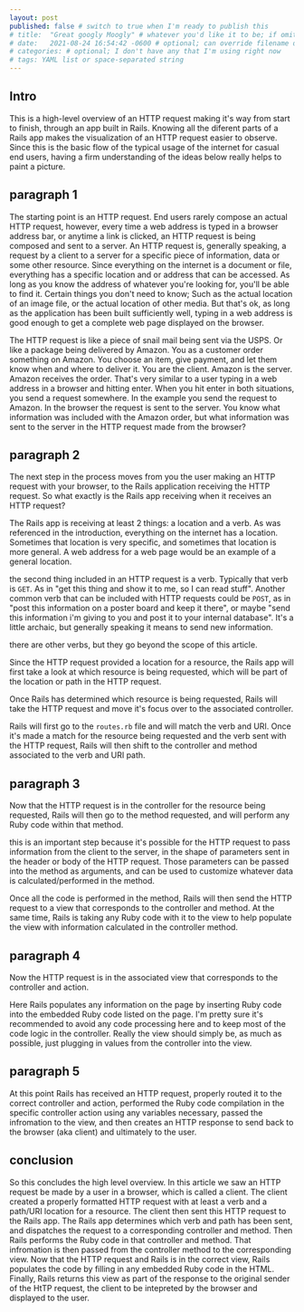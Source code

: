 ```yaml
---
layout: post
published: false # switch to true when I'm ready to publish this
# title:  "Great googly Moogly" # whatever you'd like it to be; if omitted will default to file name title
# date:   2021-08-24 16:54:42 -0600 # optional; can override filename date to re-order articles; but it must contain all those different parts; -0600 is MST
# categories: # optional; I don't have any that I'm using right now
# tags: YAML list or space-separated string
---
```

## Intro
This is a high-level overview of an HTTP request making it's way from start to finish, through an app built in Rails. Knowing all the diferent parts of a Rails app makes the visualization of an HTTP request easier to observe. Since this is the basic flow of the typical usage of the internet for casual end users, having a firm understanding of the ideas below really helps to paint a picture. 

## paragraph 1

The starting point is an HTTP request. End users rarely compose an actual HTTP request, however, every time a web address is typed in a browser address bar, or anytime a link is clicked, an HTTP request is being composed and sent to a server. An HTTP request is, generally speaking, a request by a client to a server for a specific piece of information, data or some other resource. Since everything on the internet is a document or file, everything has a specific location and or address that can be accessed. As long as you know the address of whatever you're looking for, you'll be able to find it. Certain things you don't need to know; Such as the actual location of an image file, or the actual location of other media. But that's ok, as long as the application has been built sufficiently well, typing in a web address is good enough to get a complete web page displayed on the browser. 

The HTTP request is like a piece of snail mail being sent via the USPS. Or like a package being delivered by Amazon. You as a customer order something on Amazon. You choose an item, give payment, and let them know when and where to deliver it. You are the client. Amazon is the server. Amazon receives the order. That's very similar to a user typing in a web address in a browser and hitting enter. When you hit enter in both situations, you send a request somewhere. In the example you send the request to Amazon. In the browser the request is sent to the server. You know what information was included with the Amazon order, but what information was sent to the server in the HTTP request made from the browser? 

## paragraph 2
The next step in the process moves from you the user making an HTTP request with your browser, to the Rails application receiving the HTTP request. So what exactly is the Rails app receiving when it receives an HTTP request? 

The Rails app is receiving at least 2 things: a location and a verb. As was referenced in the introduction, everything on the internet has a location. Sometimes that location is very specific, and sometimes that location is more general. A web address for a web page would be an example of a general location. 

the second thing included in an HTTP request is a verb. Typically that verb is `GET`. As in "get this thing and show it to me, so I can read stuff". Another common verb that can be included with HTTP requests could be `POST`, as in "post this information on a poster board and keep it there", or maybe "send this information i'm giving to you and post it to your internal database". It's a little archaic, but generally speaking it means to send new information. 

there are other verbs, but they go beyond the scope of this article. 

Since the HTTP request provided a location for a resource, the Rails app will first take a look at which resource is being requested, which will be part of the location or path in the HTTP request. 

Once Rails has determined which resource is being requested, Rails will take the HTTP request and move it's focus over to the associated controller. 

Rails will first go to the `routes.rb` file and will match the verb and URI. Once it's made a match for the resource being requested and the verb sent with the HTTP request, Rails will then shift to the controller and method associated to the verb and URI path. 

## paragraph 3

Now that the HTTP request is in the controller for the resource being requested, Rails will then go to the method requested, and will perform any Ruby code within that method. 

this is an important step because it's possible for the HTTP request to pass information from the client to the server, in the shape of parameters sent in the header or body of the HTTP request. Those parameters can be passed into the method as arguments, and can be used to customize whatever data is calculated/performed in the method. 

Once all the code is performed in the method, Rails will then send the HTTP request to a view that corresponds to the controller and method. At the same time, Rails is taking any Ruby code with it to the view to help populate the view with information calculated in the controller method. 


## paragraph 4

Now the HTTP request is in the associated view that corresponds to the controller and action. 

Here Rails populates any information on the page by inserting Ruby code into the embedded Ruby code listed on the page. I'm pretty sure it's recommended to avoid any code processing here and to keep most of the code logic in the controller. Really the view should simply be, as much as possible, just plugging in values from the controller into the view. 

## paragraph 5
At this point Rails has received an HTTP request, properly routed it to the correct controller and action, performed the Ruby code compilation in the specific controller action using any variables necessary, passed the infromation to the view, and then creates an HTTP response to send back to the browser (aka client) and ultimately to the user. 

## conclusion
So this concludes the high level overview. In this article we saw an HTTP request be made by a user in a browser, which is called a client. The client created a properly formatted HTTP request with at least a verb and a path/URI location for a resource. The client then sent this HTTP request to the Rails app. The Rails app determines which verb and path has been sent, and dispatches the request to a corresponding controller and method. Then Rails performs the Ruby code in that controller and method. That infromation is then passed from the controller method to the corresponding view. Now that the HTTP request and Rails is in the correct view, Rails populates the code by filling in any embedded Ruby code in the HTML. Finally, Rails returns this view as part of the response to the original sender of the HtTP request, the client to be intepreted by the browser and displayed to the user. 